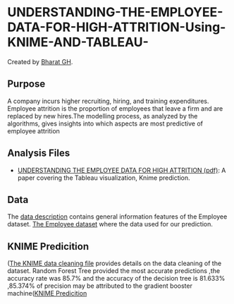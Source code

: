 # UNDERSTANDING-THE-EMPLOYEE-DATA-FOR-HIGH-ATTRITION-Using-KNIME-AND-TABLEAU-

Created by [Bharat GH](https://www.linkedin.com/in/bharatgh/).

## Purpose

A company incurs higher recruiting, hiring, and training expenditures. Employee attrition is the proportion of employees that leave a firm and are replaced by new hires.The modelling process, as analyzed by the algorithms, gives insights into which aspects are most predictive of employee attrition

## Analysis Files

* [UNDERSTANDING THE EMPLOYEE DATA FOR HIGH ATTRITION (pdf)](https://github.com/bharatperry/UNDERSTANDING-THE-EMPLOYEE-DATA-FOR-HIGH-ATTRITION-Using-KNIME-AND-TABLEAU-/blob/870816e795e79f789d2fcfe2a309cc6e13ce01ee/UNDERSTANDING%20THE%20EMPLOYEE%20DATA%20FOR%20HIGH%20ATTRITION.pdf): A paper covering the Tableau visualization, Knime prediction. 

## Data

The [data description](https://github.com/bharatperry/UNDERSTANDING-THE-EMPLOYEE-DATA-FOR-HIGH-ATTRITION-Using-KNIME-AND-TABLEAU-/blob/870816e795e79f789d2fcfe2a309cc6e13ce01ee/Employee%20Data%20Dictionary-1.docx) contains general information features of the Employee dataset.
[The Employee dataset](https://github.com/bharatperry/UNDERSTANDING-THE-EMPLOYEE-DATA-FOR-HIGH-ATTRITION-Using-KNIME-AND-TABLEAU-/blob/870816e795e79f789d2fcfe2a309cc6e13ce01ee/employee%20(1).xlsx) where the data used for our prediction.

## KNIME Predicition

([The KNIME data cleaning file](https://github.com/bharatperry/UNDERSTANDING-THE-EMPLOYEE-DATA-FOR-HIGH-ATTRITION-Using-KNIME-AND-TABLEAU-/blob/870816e795e79f789d2fcfe2a309cc6e13ce01ee/KNIME_project_data%20cleaning.knwf) provides details on the data cleaning of the dataset.
Random Forest Tree provided the most accurate predictions ,the accuracy rate was 85.7%  and the accuracy of the decision tree is 81.633% ,85.374% of precision may be attributed to the gradient booster machine([KNIME Predicition](https://github.com/bharatperry/UNDERSTANDING-THE-EMPLOYEE-DATA-FOR-HIGH-ATTRITION-Using-KNIME-AND-TABLEAU-/blob/870816e795e79f789d2fcfe2a309cc6e13ce01ee/KNIME_prediction.knwf)
